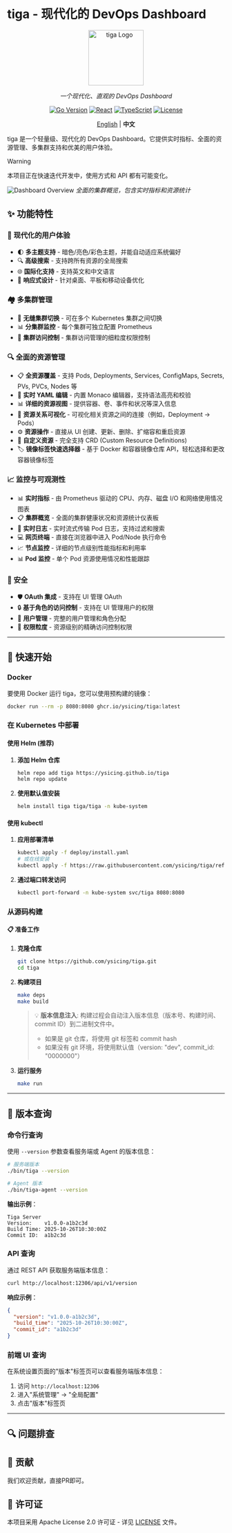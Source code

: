 # tiga - 现代化的 DevOps Dashboard

<div align="center">

<img src="./docs/assets/logo.svg" alt="tiga Logo" width="128" height="128">

_一个现代化、直观的 DevOps Dashboard_

[![Go Version](https://img.shields.io/badge/Go-1.24+-00ADD8?style=flat&logo=go)](https://golang.org)
[![React](https://img.shields.io/badge/React-19+-61DAFB?style=flat&logo=react)](https://reactjs.org)
[![TypeScript](https://img.shields.io/badge/TypeScript-5+-3178C6?style=flat&logo=typescript)](https://www.typescriptlang.org)
[![License](https://img.shields.io/badge/License-Apache-green.svg)](LICENSE)

[English](./README.md) | **中文**

</div>

tiga 是一个轻量级、现代化的 DevOps Dashboard。它提供实时指标、全面的资源管理、多集群支持和优美的用户体验。

> [!WARNING]
> 本项目正在快速迭代开发中，使用方式和 API 都有可能变化。

![Dashboard Overview](docs/screenshots/overview.png)
_全面的集群概览，包含实时指标和资源统计_

## ✨ 功能特性

### 🎯 **现代化的用户体验**

- 🌓 **多主题支持** - 暗色/亮色/彩色主题，并能自动适应系统偏好
- 🔍 **高级搜索** - 支持跨所有资源的全局搜索
- 🌐 **国际化支持** - 支持英文和中文语言
- 📱 **响应式设计** - 针对桌面、平板和移动设备优化

### 🏘️ **多集群管理**

- 🔄 **无缝集群切换** - 可在多个 Kubernetes 集群之间切换
- 📊 **分集群监控** - 每个集群可独立配置 Prometheus
- 🔐 **集群访问控制** - 集群访问管理的细粒度权限控制

### 🔍 **全面的资源管理**

- 📋 **全资源覆盖** - 支持 Pods, Deployments, Services, ConfigMaps, Secrets, PVs, PVCs, Nodes 等
- 📄 **实时 YAML 编辑** - 内置 Monaco 编辑器，支持语法高亮和校验
- 📊 **详细的资源视图** - 提供容器、卷、事件和状况等深入信息
- 🔗 **资源关系可视化** - 可视化相关资源之间的连接（例如，Deployment → Pods）
- ⚙️ **资源操作** - 直接从 UI 创建、更新、删除、扩缩容和重启资源
- 🔄 **自定义资源** - 完全支持 CRD (Custom Resource Definitions)
- 🏷️ **镜像标签快速选择器** - 基于 Docker 和容器镜像仓库 API，轻松选择和更改容器镜像标签

### 📈 **监控与可观测性**

- 📊 **实时指标** - 由 Prometheus 驱动的 CPU、内存、磁盘 I/O 和网络使用情况图表
- 📋 **集群概览** - 全面的集群健康状况和资源统计仪表板
- 📝 **实时日志** - 实时流式传输 Pod 日志，支持过滤和搜索
- 💻 **网页终端** - 直接在浏览器中进入 Pod/Node 执行命令
- 📈 **节点监控** - 详细的节点级别性能指标和利用率
- 📊 **Pod 监控** - 单个 Pod 资源使用情况和性能跟踪

### 🔐 **安全**

- 🛡️ **OAuth 集成** - 支持在 UI 管理 OAuth
- 🔒 **基于角色的访问控制** - 支持在 UI 管理用户的权限
- 👥 **用户管理** - 完整的用户管理和角色分配
- 🔐 **权限粒度** - 资源级别的精确访问控制权限

---

## 🚀 快速开始

### Docker

要使用 Docker 运行 tiga，您可以使用预构建的镜像：

```bash
docker run --rm -p 8080:8080 ghcr.io/ysicing/tiga:latest
```

### 在 Kubernetes 中部署

#### 使用 Helm (推荐)

1.  **添加 Helm 仓库**

    ```bash
    helm repo add tiga https://ysicing.github.io/tiga
    helm repo update
    ```

2.  **使用默认值安装**

    ```bash
    helm install tiga tiga/tiga -n kube-system
    ```

#### 使用 kubectl

1.  **应用部署清单**

    ```bash
    kubectl apply -f deploy/install.yaml
    # 或在线安装
    kubectl apply -f https://raw.githubusercontent.com/ysicing/tiga/refs/heads/main/deploy/install.yaml
    ```

2.  **通过端口转发访问**

    ```bash
    kubectl port-forward -n kube-system svc/tiga 8080:8080
    ```

### 从源码构建

#### 📋 准备工作

1.  **克隆仓库**

    ```bash
    git clone https://github.com/ysicing/tiga.git
    cd tiga
    ```

2.  **构建项目**

    ```bash
    make deps
    make build
    ```

    > 💡 **版本信息注入**: 构建过程会自动注入版本信息（版本号、构建时间、commit ID）到二进制文件中。
    > - 如果是 git 仓库，将使用 git 标签和 commit hash
    > - 如果没有 git 环境，将使用默认值（version: "dev", commit_id: "0000000"）

3.  **运行服务**

    ```bash
    make run
    ```

---

## 📌 版本查询

### 命令行查询

使用 `--version` 参数查看服务端或 Agent 的版本信息：

```bash
# 服务端版本
./bin/tiga --version

# Agent 版本
./bin/tiga-agent --version
```

**输出示例**：
```
Tiga Server
Version:    v1.0.0-a1b2c3d
Build Time: 2025-10-26T10:30:00Z
Commit ID:  a1b2c3d
```

### API 查询

通过 REST API 获取服务端版本信息：

```bash
curl http://localhost:12306/api/v1/version
```

**响应示例**：
```json
{
  "version": "v1.0.0-a1b2c3d",
  "build_time": "2025-10-26T10:30:00Z",
  "commit_id": "a1b2c3d"
}
```

### 前端 UI 查询

在系统设置页面的"版本"标签页可以查看服务端版本信息：

1. 访问 `http://localhost:12306`
2. 进入"系统管理" → "全局配置"
3. 点击"版本"标签页

---

## 🔍 问题排查

## 🤝 贡献

我们欢迎贡献，直接PR即可。

## 📄 许可证

本项目采用 Apache License 2.0 许可证 - 详见 [LICENSE](LICENSE) 文件。
